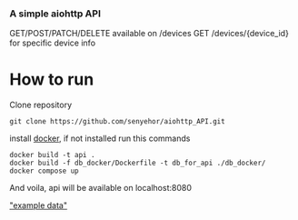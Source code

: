 ### A simple aiohttp API

GET/POST/PATCH/DELETE available on /devices
GET /devices/{device_id} for specific device info

# How to run

Clone repository

```
git clone https://github.com/senyehor/aiohttp_API.git
```

install [docker](https://docs.docker.com/engine/install/), if not installed
run this commands

```
docker build -t api .
docker build -f db_docker/Dockerfile -t db_for_api ./db_docker/
docker compose up
```

And voila, api will be available on localhost:8080

["example data"](readme_images/img.png)